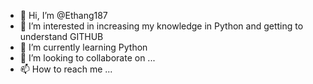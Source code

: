- 👋 Hi, I’m @Ethang187
- 👀 I’m interested in increasing my knowledge in Python and getting to understand GITHUB
- 🌱 I’m currently learning Python
- 💞️ I’m looking to collaborate on ...
- 📫 How to reach me ...

<!---
Ethang187/Ethang187 is a ✨ special ✨ repository because its `README.md` (this file) appears on your GitHub profile.
You can click the Preview link to take a look at your changes.
--->
